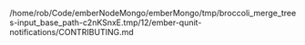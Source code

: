 /home/rob/Code/emberNodeMongo/emberMongo/tmp/broccoli_merge_trees-input_base_path-c2nKSnxE.tmp/12/ember-qunit-notifications/CONTRIBUTING.md